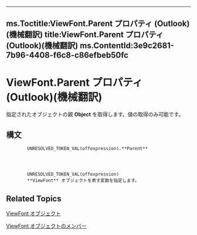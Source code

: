 

---
ms.Toctitle:ViewFont.Parent プロパティ (Outlook)(機械翻訳)
title:ViewFont.Parent プロパティ (Outlook)(機械翻訳)
ms.ContentId:3e9c2681-7b96-4408-f6c8-c86efbeb50fc
---
# ViewFont.Parent プロパティ (Outlook)(機械翻訳)




指定されたオブジェクトの親 **Object** を取得します。値の取得のみ可能です。

## 構文

            UNRESOLVED_TOKEN_VAL(offexpression).**Parent**




            UNRESOLVED_TOKEN_VAL(offexpression)
            **ViewFont** オブジェクトを表す変数を指定します。



## Related Topics

[ViewFont オブジェクト](cbd7c6ce-f49a-1627-0ad9-a019911fb47b.md)

[ViewFont オブジェクトのメンバー](7ab1bdba-8b1e-a516-f44c-d6e91d56e4d3.md)




